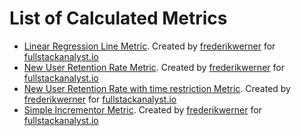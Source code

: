 # List of Calculated Metrics
* [Linear Regression Line Metric](Linear%20Regression%20Line.md). Created by [frederikwerner](https://github.com/frederikwerner) for [fullstackanalyst.io](https://www.fullstackanalyst.io/?r=g)
* [New User Retention Rate Metric](New%20User%20Retention%20Rate.md). Created by [frederikwerner](https://github.com/frederikwerner) for [fullstackanalyst.io](https://www.fullstackanalyst.io/?r=g)
* [New User Retention Rate with time restriction Metric](New%20User%20Retention%20Rate%20with%20time%20restriction.md). Created by [frederikwerner](https://github.com/frederikwerner) for [fullstackanalyst.io](https://www.fullstackanalyst.io/?r=g)
* [Simple Incrementor Metric](Simple%20Incrementor.md). Created by [frederikwerner](https://github.com/frederikwerner) for [fullstackanalyst.io](https://www.fullstackanalyst.io/?r=g)